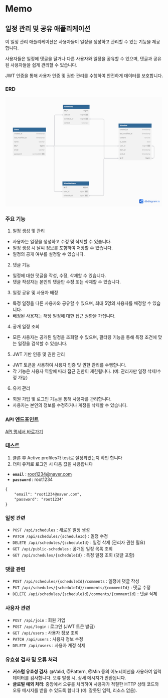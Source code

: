 # Memo

## 일정 관리 및 공유 애플리케이션

이 일정 관리 애플리케이션은 사용자들이 일정을 생성하고 관리할 수 있는 기능을 제공합니다.

사용자들은 일정에 댓글을 달거나 다른 사용자와 일정을 공유할 수 있으며, 댓글과 공유된 사용자들을 쉽게 관리할 수 있습니다.

JWT 인증을 통해 사용자 인증 및 권한 관리를 수행하여 안전하게 데이터를 보호합니다.

### ERD

<img src="Memo application.png" width = 500/>

### 주요 기능

1. 일정 생성 및 관리

- 사용자는 일정을 생성하고 수정 및 삭제할 수 있습니다.
- 일정 생성 시 날씨 정보를 포함하여 저장할 수 있습니다.
- 일정의 공개 여부를 설정할 수 있습니다.

2. 댓글 기능

- 일정에 대한 댓글을 작성, 수정, 삭제할 수 있습니다.
- 댓글 작성자는 본인의 댓글만 수정 또는 삭제할 수 있습니다.

3. 일정 공유 및 사용자 배정

- 특정 일정을 다른 사용자와 공유할 수 있으며, 최대 5명의 사용자를 배정할 수 있습니다.
- 배정된 사용자는 해당 일정에 대한 접근 권한을 가집니다.

4. 공개 일정 조회

- 모든 사용자는 공개된 일정을 조회할 수 있으며, 필터링 기능을 통해 특정 조건에 맞는 일정을 검색할 수 있습니다.

5. JWT 기반 인증 및 권한 관리

- JWT 토큰을 사용하여 사용자 인증 및 권한 관리를 수행합니다.
- 각 기능은 사용자 역할에 따라 접근 권한이 제한됩니다. (예: 관리자만 일정 삭제/수정 가능)

6. 유저 관리

- 회원 가입 및 로그인 기능을 통해 사용자를 관리합니다.
- 사용자는 본인의 정보를 수정하거나 계정을 삭제할 수 있습니다.

### API 엔드포인트

[API 명세서 바로가기](https://documenter.getpostman.com/view/27240528/2sAXxLBZon)

### 테스트

1. 클론 후 Active profiles가 test로 설정되었는지 확인 합니다
2. 더미 유저로 로그인 시 다음 값을 사용합니다

- **``email``** : root1234@naver.com
- **``password``** : root1234

```text
{
    "email": "root1234@naver.com",
    "password": "root1234"
}
```

### 일정 관련

- ```POST /api/schedules``` : 새로운 일정 생성
- ```PATCH /api/schedules/{scheduleId}``` : 일정 수정
- ```DELETE /api/schedules/{scheduleId}``` : 일정 삭제 (관리자 권한 필요)
- ```GET /api/public-schedules``` : 공개된 일정 목록 조회
- ```GET /api/schedules/{scheduleId}``` : 특정 일정 조회 (댓글 포함)

### 댓글 관련

- ```POST /api/schedules/{scheduleId}/comments``` : 일정에 댓글 작성
- ```PUT /api/schedules/{scheduleId}/comments/{commentId}``` : 댓글 수정
- ```DELETE /api/schedules/{scheduleId}/comments/{commentId}``` : 댓글 삭제

### 사용자 관련

- ```POST /api/join``` : 회원 가입
- ```POST /api/login``` : 로그인 (JWT 토큰 발급)
- ```GET /api/users``` : 사용자 정보 조회
- ```PATCH /api/users``` : 사용자 정보 수정
- ```DELETE /api/users``` : 사용자 계정 삭제

### 유효성 검사 및 오류 처리

- **커스텀 유효성 검사**: @Valid, @Pattern, @Min 등의 어노테이션을 사용하여 입력 데이터를 검사합니다. 오류 발생 시, 상세 메시지가 반환됩니다.
- **글로벌 예외 처리**: 중앙에서 오류를 처리하여 사용자가 적절한 HTTP 상태 코드와 오류 메시지를 받을 수 있도록 합니다 (예: 잘못된 입력, 리소스 없음).







